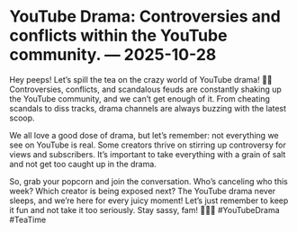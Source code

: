 # YouTube Drama: Controversies and conflicts within the YouTube community. — 2025-10-28

Hey peeps! Let’s spill the tea on the crazy world of YouTube drama! 🍵🔥 Controversies, conflicts, and scandalous feuds are constantly shaking up the YouTube community, and we can’t get enough of it. From cheating scandals to diss tracks, drama channels are always buzzing with the latest scoop.

We all love a good dose of drama, but let’s remember: not everything we see on YouTube is real. Some creators thrive on stirring up controversy for views and subscribers. It’s important to take everything with a grain of salt and not get too caught up in the drama.

So, grab your popcorn and join the conversation. Who’s canceling who this week? Which creator is being exposed next? The YouTube drama never sleeps, and we’re here for every juicy moment! Let’s just remember to keep it fun and not take it too seriously. Stay sassy, fam! 💁‍♀️✨ #YouTubeDrama #TeaTime